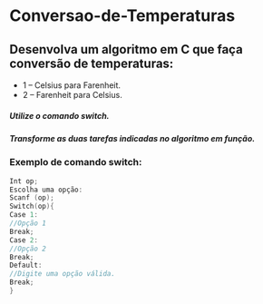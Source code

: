 # Conversao-de-Temperaturas

## Desenvolva um algoritmo em C que faça conversão de temperaturas:
- 1 – Celsius para Farenheit.
- 2 – Farenheit para Celsius.

##### Utilize o comando switch.
##### Transforme as duas tarefas indicadas no algoritmo em função.

### Exemplo de comando switch:

```c
Int op;
Escolha uma opção:
Scanf (op);
Switch(op){
Case 1:
//Opção 1
Break;
Case 2:	
//Opção 2
Break;
Default:
//Digite uma opção válida.
Break;
}
```
